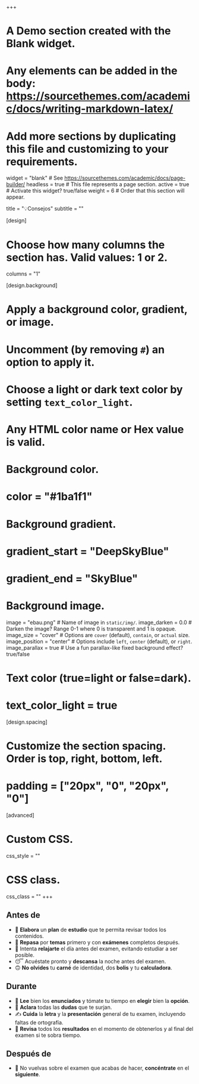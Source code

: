 +++
# A Demo section created with the Blank widget.
# Any elements can be added in the body: https://sourcethemes.com/academic/docs/writing-markdown-latex/
# Add more sections by duplicating this file and customizing to your requirements.

widget = "blank"  # See https://sourcethemes.com/academic/docs/page-builder/
headless = true  # This file represents a page section.
active = true  # Activate this widget? true/false
weight = 6  # Order that this section will appear.

title = "💡Consejos"
subtitle = ""

[design]
  # Choose how many columns the section has. Valid values: 1 or 2.
  columns = "1"

[design.background]
  # Apply a background color, gradient, or image.
  #   Uncomment (by removing `#`) an option to apply it.
  #   Choose a light or dark text color by setting `text_color_light`.
  #   Any HTML color name or Hex value is valid.
  
  # Background color.
  # color = "#1ba1f1"
  
  # Background gradient.
  # gradient_start = "DeepSkyBlue"
  # gradient_end = "SkyBlue"
  
  # Background image.
  image = "ebau.png"  # Name of image in `static/img/`.
  image_darken = 0.0  # Darken the image? Range 0-1 where 0 is transparent and 1 is opaque.
  image_size = "cover"  #  Options are `cover` (default), `contain`, or `actual` size.
  image_position = "center"  # Options include `left`, `center` (default), or `right`.
  image_parallax = true  # Use a fun parallax-like fixed background effect? true/false

  # Text color (true=light or false=dark).
  # text_color_light = true  

[design.spacing]
  # Customize the section spacing. Order is top, right, bottom, left.
  # padding = ["20px", "0", "20px", "0"]

[advanced]
 # Custom CSS. 
 css_style = ""
 
 # CSS class.
 css_class = ""
+++

## Antes de

- 📖 **Elabora** un **plan** de **estudio** que te permita revisar todos los contenidos.
- 📝 **Repasa** por **temas** primero y con **exámenes** completos después.
- 🧘 Intenta **relajarte** el día antes del examen, evitando estudiar a ser posible.
- 😴 Acuéstate pronto y **descansa** la noche antes del examen.
- 🙃 **No olvides** tu  **carné** de identidad, dos **bolis** y tu **calculadora**.

## Durante

- 🤲 **Lee** bien los **enunciados** y tómate tu tiempo en **elegir** bien la **opción**.
- 🙋 **Aclara** todas las **dudas** que te surjan.
- ✍️ **Cuida** la **letra** y la **presentación** general de tu examen, incluyendo faltas de ortografía.
- 🤔 **Revisa** todos los **resultados** en el momento de obtenerlos y al final del examen si te sobra tiempo.

## Después de

- 🧐 No vuelvas sobre el examen que acabas de hacer, **concéntrate** en el **siguiente**.
